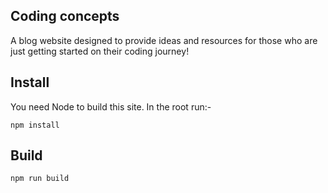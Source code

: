 ## Coding concepts

A blog website designed to provide ideas and resources for those who are just getting started on their coding journey!

## Install

You need Node to build this site. In the root run:-
```
npm install
```

## Build
```
npm run build
```
